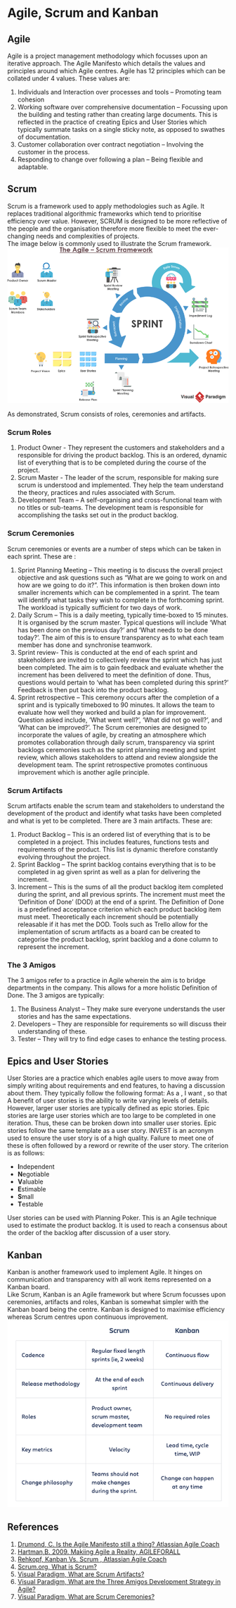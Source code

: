 # Agile, Scrum and Kanban  

## Agile
Agile is a project management methodology which focusses upon an iterative approach. 
The Agile Manifesto which details the values and principles around which Agile centres. Agile has 12 principles which can be collated under 4 values. These values are:
1. Individuals and Interaction over processes and tools – Promoting team cohesion
2. Working software over comprehensive documentation – Focussing upon the building and testing rather than creating large documents. This is reflected in the practice of creating Epics and User Stories which typically summate tasks on a single sticky note, as opposed to swathes of documentation. 
3. Customer collaboration over contract negotiation – Involving the customer in the process.
4. Responding to change over following a plan – Being flexible and adaptable. 

## Scrum
Scrum is a framework used to apply methodologies such as Agile. It replaces traditional algorithmic frameworks which tend to prioritise efficiency over value. However, SCRUM is designed to be more reflective of the people and the organisation therefore more flexible
to meet the ever-changing needs and complexities of projects.  
The image below is commonly used to illustrate the Scrum framework. 
![Scrum Framework](https://github.com/A-Ahmed100216/Agile/blob/main/scrum_framework.png)   

As demonstrated, Scrum consists of roles, ceremonies and artifacts. 

### Scrum Roles
  1. Product Owner - They represent the customers and stakeholders and a responsible for driving the product backlog. This is an ordered, dynamic list of everything that is to be completed during the course of the project.
  2. Scrum Master - The leader of the scrum, responsible for making sure scrum is understood and implemented. They help the team understand the theory, practices and rules associated with Scrum.
  3. Development Team – A self-organising and cross-functional team with no titles or sub-teams. The development team is responsible for accomplishing the tasks set out in the product backlog. 

### Scrum Ceremonies
Scrum ceremonies or events are a number of steps which can be taken in each sprint. These are : 
1. Sprint Planning Meeting – This meeting is to discuss the overall project objective and ask questions such as “What are we going to work on and how are we going to do it?”. This information is then broken down into smaller increments which can be complemented in a sprint. The team will identify what tasks they wish to complete in the forthcoming sprint. The workload is typically sufficient for two days of work. 
2. Daily Scrum – This is a daily meeting, typically time-boxed to 15 minutes. It is organised by the scrum master. Typical questions will include ‘What has been done on the previous day?’ and ‘What needs to be done today?’. The aim of this is to ensure transparency as to what each team member has done and synchronise teamwork. 
3. Sprint review- This is conducted at the end of each sprint and stakeholders are invited to collectively review the sprint which has just been completed. The aim is to gain feedback and evaluate whether the increment has been delivered to meet the definition of done.  Thus, questions would pertain to ‘what has been completed during this sprint?’ Feedback is then put back into the product backlog. 
4. Sprint retrospective – This ceremony occurs after the completion of a sprint and is typically timeboxed to 90 minutes. It allows the team to evaluate how well they worked and build a plan for improvement. Question asked include, ‘What went well?’, ‘What did not go well?’, and ‘What can be improved?’. 
The Scrum ceremonies are designed to incorporate the values of agile, by creating an atmosphere which promotes collaboration through daily scrum, transparency via sprint backlogs ceremonies such as the sprint planning meeting and sprint review, which allows stakeholders to attend and review alongside the development team. The sprint retrospective promotes continuous improvement which is another agile principle.

### Scrum Artifacts 
Scrum artifacts enable the scrum team and stakeholders to understand the development of the product and identify what tasks have been completed and what is yet to be completed. There are 3 main artifacts. These are:
1. Product Backlog – This is an ordered list of everything that is to be completed in a project. This includes features, functions tests and requirements of the product. This list is dynamic therefore constantly evolving throughout the project. 
2. Sprint Backlog – The sprint backlog contains everything that is to be completed in ag given sprint as well as a plan for delivering the increment. 
3. Increment – This is the sums of all the product backlog item completed during the sprint, and all previous sprints. The increment must meet the ‘Definition of Done’ (DOD) at the end of a sprint. The Definition of Done is a predefined acceptance criterion which each product backlog item must meet. Theoretically each increment should be potentially releasable if it has met the DOD. 
Tools such as Trello allow for the implementation of scrum artifacts as a board can be created to categorise the product backlog, sprint backlog and a done column to represent the increment. 

### The 3 Amigos
The 3 amigos refer to a practice in Agile wherein the aim is to bridge departments in the company. This allows for a more holistic Definition of Done. The 3 amigos are typically:
1. The Business Analyst – They make sure everyone understands the user stories and has the same expectations.
2. Developers – They are responsible for requirements so will discuss their understanding of these.
3. Tester – They will try to find edge cases to enhance the testing process.  


## Epics and User Stories
User Stories are a practice which enables agile users to move away from simply writing about requirements and end features, to having a discussion about them. 
They typically follow the following format:
As a <role>, I want <task>, so that <goal>
A benefit of user stories is the ability to write varying levels of details. However, larger user stories are typically defined as epic stories. Epic stories are large user stories which are too large to be completed in one iteration. Thus, these can be broken down into smaller user stories. Epic stories follow the same template as a user story.
INVEST is an acronym used to ensure the user story is of a high quality. Failure to meet one of these is often followed by a reword or rewrite of the user story. The criterion is as follows:
* **I**ndependent 
* **N**egotiable
* **V**aluable
* **E**stimable
* **S**mall
* **T**estable 

User stories can be used with Planning Poker. This is an Agile technique used to estimate the product backlog. 
It is used to reach a consensus about the order of the backlog after discussion of a user story. 

## Kanban 
Kanban is another framework used to implement Agile. It hinges on communication
and transparency with all work items represented on a Kanban board.  
Like Scrum, Kanban is an Agile framework but where Scrum focusses upon ceremonies, artifacts and roles, Kanban is somewhat simpler with the Kanban board being the centre. Kanban is designed to maximise efficiency whereas Scrum centres upon continuous improvement. 
![](https://github.com/A-Ahmed100216/Agile/blob/main/differences.png)

## References 
1. [Drumond, C. Is the Agile Manifesto still a thing? Atlassian Agile Coach](https://www.atlassian.com/agile/manifesto)   
2. [Hartman,B. 2009. Makiing Agile a Reality, AGILEFORALL](https://agileforall.com/new-to-agile-invest-in-good-user-stories/)   
3. [Rehkopf, Kanban Vs. Scrum , Atlassian Agile Coach](https://www.atlassian.com/agile/kanban/kanban-vs-scrum)     
4. [Scrum.org, What is Scrum?](https://www.scrum.org/resources/what-is-scrum)   
5. [Visual Paradigm, What are Scrum Artifacts?](https://www.visual-paradigm.com/scrum/what-are-scrum-artifacts/)   
6. [Visual Paradigm, What are the Three Amigos Development Strategy in Agile?](https://www.visual-paradigm.com/scrum/agile-three-amigos-development-strategy/)   
7. [Visual Paradigm, What are Scrum Ceremonies?](https://www.visual-paradigm.com/scrum/what-are-scrum-ceremonies/)   

